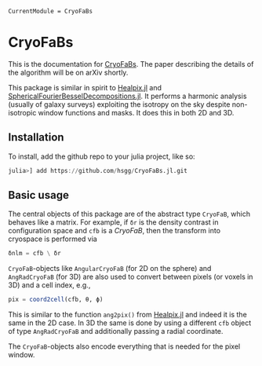 ```@meta
CurrentModule = CryoFaBs
```

# CryoFaBs

This is the documentation for [CryoFaBs](https://github.com/hsgg/CryoFaBs.jl).
The paper describing the details of the algorithm will be on arXiv shortly.

This package is similar in spirit to
[Healpix.jl](https://github.com/ziotom78/Healpix.jl) and
[SphericalFourierBesselDecompositions.jl](https://github.com/hsgg/SphericalFourierBesselDecompositions.jl).
It performs a harmonic analysis (usually of galaxy surveys) exploiting the
isotropy on the sky despite non-isotropic window functions and masks. It does
this in both 2D and 3D.

## Installation

To install, add the github repo to your julia project, like so:
```julia
julia>] add https://github.com/hsgg/CryoFaBs.jl.git
```


## Basic usage

The central objects of this package are of the abstract type `CryoFaB`, which
behaves like a matrix. For example, if `δr` is the density contrast in
configuration space and `cfb` is a *CryoFaB*, then the transform into cryospace
is performed via
```julia
δnlm = cfb \ δr
```

`CryoFaB`-objects like `AngularCryoFaB` (for 2D on the sphere) and
`AngRadCryoFaB` (for 3D) are also used to convert between pixels (or voxels in
3D) and a cell index, e.g.,
```julia
pix = coord2cell(cfb, θ, ϕ)
```
This is similar to the function `ang2pix()` from
[Healpix.jl](https://github.com/ziotom78/Healpix.jl) and indeed it is the same
in the 2D case. In 3D the same is done by using a different `cfb` object of
type `AngRadCryoFaB` and additionally passing a radial coordinate.

The `CryoFaB`-objects also encode everything that is needed for the pixel
window.
